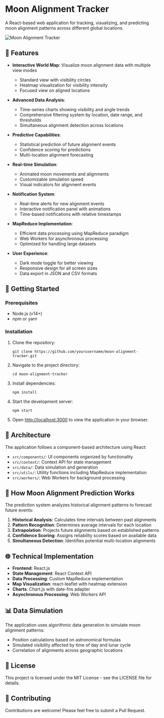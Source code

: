 # Moon Alignment Tracker

A React-based web application for tracking, visualizing, and predicting moon alignment patterns across different global locations.

![Moon Alignment Tracker](https://i.imgur.com/ZTY0eXj.png)

## 🌟 Features

- **Interactive World Map**: Visualize moon alignment data with multiple view modes
  - Standard view with visibility circles
  - Heatmap visualization for visibility intensity
  - Focused view on aligned locations

- **Advanced Data Analysis**:
  - Time-series charts showing visibility and angle trends
  - Comprehensive filtering system by location, date range, and thresholds
  - Simultaneous alignment detection across locations

- **Predictive Capabilities**:
  - Statistical prediction of future alignment events
  - Confidence scoring for predictions
  - Multi-location alignment forecasting

- **Real-time Simulation**:
  - Animated moon movements and alignments
  - Customizable simulation speed
  - Visual indicators for alignment events

- **Notification System**:
  - Real-time alerts for new alignment events
  - Interactive notification panel with animations
  - Time-based notifications with relative timestamps

- **MapReduce Implementation**:
  - Efficient data processing using MapReduce paradigm
  - Web Workers for asynchronous processing
  - Optimized for handling large datasets

- **User Experience**:
  - Dark mode toggle for better viewing
  - Responsive design for all screen sizes
  - Data export in JSON and CSV formats

## 🚀 Getting Started

### Prerequisites

- Node.js (v14+)
- npm or yarn

### Installation

1. Clone the repository:
   ```
   git clone https://github.com/yourusername/moon-alignment-tracker.git
   ```

2. Navigate to the project directory:
   ```
   cd moon-alignment-tracker
   ```

3. Install dependencies:
   ```
   npm install
   ```

4. Start the development server:
   ```
   npm start
   ```

5. Open [http://localhost:3000](http://localhost:3000) to view the application in your browser.

## 🔧 Architecture

The application follows a component-based architecture using React:

- `src/components/`: UI components organized by functionality
- `src/context/`: Context API for state management
- `src/data/`: Data simulation and generation
- `src/utils/`: Utility functions including MapReduce implementation
- `src/workers/`: Web Workers for background processing

## 🧠 How Moon Alignment Prediction Works

The prediction system analyzes historical alignment patterns to forecast future events:

1. **Historical Analysis**: Calculates time intervals between past alignments
2. **Pattern Recognition**: Determines average intervals for each location
3. **Extrapolation**: Projects future alignments based on established patterns
4. **Confidence Scoring**: Assigns reliability scores based on available data
5. **Simultaneous Detection**: Identifies potential multi-location alignments

## 🌐 Technical Implementation

- **Frontend**: React.js
- **State Management**: React Context API
- **Data Processing**: Custom MapReduce implementation
- **Map Visualization**: react-leaflet with heatmap extension
- **Charts**: Chart.js with date-fns adapter
- **Asynchronous Processing**: Web Workers API

## 📊 Data Simulation

The application uses algorithmic data generation to simulate moon alignment patterns:

- Position calculations based on astronomical formulas
- Simulated visibility affected by time of day and lunar cycle
- Correlation of alignments across geographic locations

## 📝 License

This project is licensed under the MIT License - see the LICENSE file for details.

## 🤝 Contributing

Contributions are welcome! Please feel free to submit a Pull Request.
